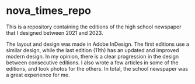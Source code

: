 # nova_times_repo
This is a repository containing the editions of the high school newspaper that I designed between 2021 and 2023.

The layout and design was made in Adobe InDesign. The first editions use a similar design, while the last edition (11th) has an updated and improved modern design. In my opinion, there is a clear progression in the design between consecutive editions. I also wrote a few articles in some of the editions, and took photos for the others. In total, the school newspaper was a great experience for me.
